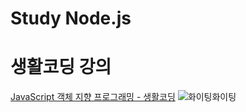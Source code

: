 # Study Node.js

생활코딩 강의
=============
[JavaScript 객체 지향 프로그래밍 - 생활코딩](https://opentutorials.org/module/4047)
![화이팅화이팅](https://i.ytimg.com/vi_webp/DHIlPmJUDzk/maxresdefault.webp)
